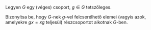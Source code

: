 Legyen $G$ egy (véges) csoport, $g ∈ G$ tetszőleges. 

Bizonyítsa be, hogy $G$-nek $g$-vel felcserélhető elemei (vagyis azok, amelyekre $gx = xg$ teljesül) részcsoportot alkotnak $G$-ben.